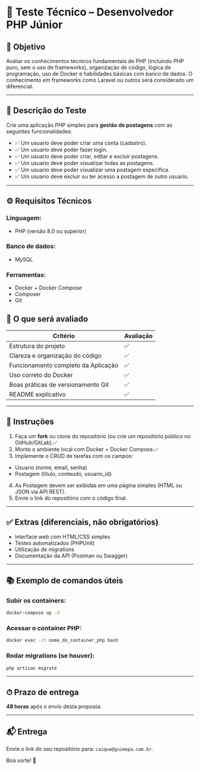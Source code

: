 # 🧪 Teste Técnico – Desenvolvedor PHP Júnior

## 🎯 Objetivo

Avaliar os conhecimentos técnicos fundamentais de PHP (incluindo PHP puro, sem o uso de frameworks), organização de código, lógica de programação, uso de Docker e habilidades básicas com banco de dados. O conhecimento em frameworks como Laravel ou outros será considerado um diferencial.

---

## 📝 Descrição do Teste

Crie uma aplicação PHP simples para **gestão de postagens** com as seguintes funcionalidades:

- ✅ Um usuario deve poder criar uma conta (cadastro).
- ✅ Um usuario deve poder fazer login.
- ✅ Um usuario deve poder criar, editar e excluir postagens.
- ✅ Um usuario deve poder visualizar todas as postagens.
- ✅ Um usuario deve poder visualizar uma postagem específica.
- ✅ Um usuario deve excluir ou ter acesso a postagem de outro usuario.

---

## ⚙️ Requisitos Técnicos

### Linguagem:
- PHP (versão 8.0 ou superior)

### Banco de dados:
- MySQL

### Ferramentas:
- Docker + Docker Compose
- Composer
- Git

## 🧪 O que será avaliado

| Critério                            | Avaliação |
|-------------------------------------|-----------|
| Estrutura do projeto                | ✅        |
| Clareza e organização do código     | ✅    |
| Funcionamento completo da Aplicação | ✅     |
| Uso correto do Docker               | ✅        |
| Boas práticas de versionamento Git  | ✅  |
| README explicativo                  | ✅        |

---

## 📌 Instruções

1. Faça um **fork** ou clone do repositório (ou crie um repositório público no GitHub/GitLab).✅  
2. Monte o ambiente local com Docker + Docker Compose.✅  
3. Implemente o CRUD de tarefas com os campos:
- Usuario (nome, email, senha)
- Postagem (titulo, conteudo, usuario_id)
4. As Postagem devem ser exibidas em uma página simples (HTML ou JSON via API REST).
5. Envie o link do repositório com o código final.

---

## ✅ Extras (diferenciais, não obrigatórios)

- Interface web com HTML/CSS simples
- Testes automatizados (PHPUnit)
- Utilização de migrations
- Documentação da API (Postman ou Swagger)

---

## 📚 Exemplo de comandos úteis

### Subir os containers:
```bash
docker-compose up -d
```

### Acessar o container PHP:
```bash
docker exec -it nome_do_container_php bash
```

### Rodar migrations (se houver):
```bash
php artisan migrate
```
---

## ⏱ Prazo de entrega

**48 horas** após o envio desta proposta.

---

## 📬 Entrega

Envie o link do seu repositório para: `caique@guimepa.com.br`.

Boa sorte! 💪
